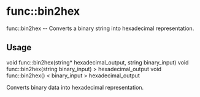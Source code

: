 # func::bin2hex
func::bin2hex -- Converts a binary string into hexadecimal representation.

## Usage
  void func::bin2hex(string* hexadecimal_output, string binary_input)
  void func::bin2hex(string binary_input) > hexadecimal_output
  void func::bin2hex() < binary_input > hexadecimal_output

Converts binary data into hexadecimal representation.

